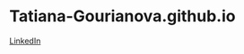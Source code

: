 # Tatiana-Gourianova.github.io
<a href=https://www.linkedin.com/in/tatiana-gourianova/>LinkedIn</a>
